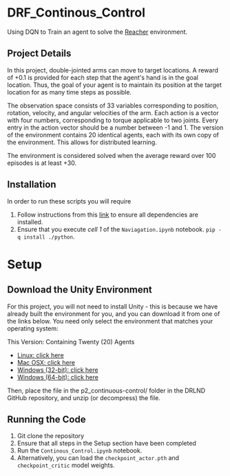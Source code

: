 # DRF_Continous_Control
Using DQN to Train an agent to solve the [Reacher](https://github.com/Unity-Technologies/ml-agents/blob/master/docs/Learning-Environment-Examples.md#reacher) environment. 

## Project Details
In this project, double-jointed arms can move to target locations. A reward of +0.1 is provided for each step that the agent's hand is in the goal location. Thus, the goal of your agent is to maintain its position at the target location for as many time steps as possible.

The observation space consists of 33 variables corresponding to position, rotation, velocity, and angular velocities of the arm. Each action is a vector with four numbers, corresponding to torque applicable to two joints. Every entry in the action vector should be a number between -1 and 1.
The version of the environment contains 20 identical agents, each with its own copy of the environment. This allows for distributed learning. 

The environment is considered solved when the average reward over 100 episodes is at least +30.

## Installation
In order to run these scripts you will require
1. Follow instructions from this [link](https://github.com/udacity/deep-reinforcement-learning#dependencies) to ensure all dependencies are installed. 
2. Ensure that you execute *_cell 1_* of the `Naviagation.ipynb` notebook. `pip -q install ./python`.


# Setup
## Download the Unity Environment
For this project, you will not need to install Unity - this is because we have already built the environment for you, and you can download it from one of the links below. You need only select the environment that matches your operating system:

This Version: Containing Twenty (20) Agents
- [Linux: click here](https://s3-us-west-1.amazonaws.com/udacity-drlnd/P2/Reacher/Reacher_Linux.zip)
- [Mac OSX: click here](https://s3-us-west-1.amazonaws.com/udacity-drlnd/P2/Reacher/Reacher.app.zip)
- [Windows (32-bit): click here](https://s3-us-west-1.amazonaws.com/udacity-drlnd/P2/Reacher/Reacher_Windows_x86.zip)
- [Windows (64-bit): click here](https://s3-us-west-1.amazonaws.com/udacity-drlnd/P2/Reacher/Reacher_Windows_x86_64.zip)


Then, place the file in the p2_continuous-control/ folder in the DRLND GitHub repository, and unzip (or decompress) the file.

## Running the Code
1. Git clone the repository
2. Ensure that all steps in the Setup section have been completed
3. Run the `Continous_Control.ipynb` notebook. 
4. Alternatively, you can load the `checkpoint_actor.pth` and `checkpoint_critic` model weights. 
